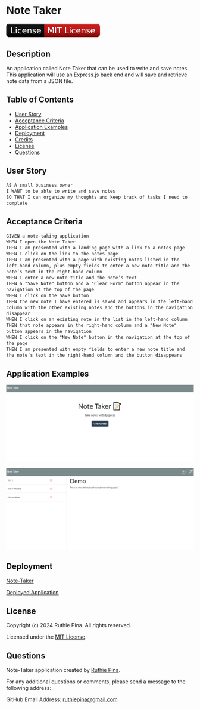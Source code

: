 # Note Taker

![License Badge](./assets/badge.svg)

## Description

An application called Note Taker that can be used to write and save notes. This application will use an Express.js back end and will save and retrieve note data from a JSON file.

## Table of Contents

-  [User Story](#user-story)
-  [Acceptance Criteria](#acceptance-criteria)
-  [Application Examples](#application-examples)
-  [Deployment](#deployment)
-  [Credits](#credits)
-  [License](#license)
-  [Questions](#questions)

## User Story

```
AS A small business owner
I WANT to be able to write and save notes
SO THAT I can organize my thoughts and keep track of tasks I need to complete
```

## Acceptance Criteria

```
GIVEN a note-taking application
WHEN I open the Note Taker
THEN I am presented with a landing page with a link to a notes page
WHEN I click on the link to the notes page
THEN I am presented with a page with existing notes listed in the left-hand column, plus empty fields to enter a new note title and the note’s text in the right-hand column
WHEN I enter a new note title and the note’s text
THEN a "Save Note" button and a "Clear Form" button appear in the navigation at the top of the page
WHEN I click on the Save button
THEN the new note I have entered is saved and appears in the left-hand column with the other existing notes and the buttons in the navigation disappear
WHEN I click on an existing note in the list in the left-hand column
THEN that note appears in the right-hand column and a "New Note" button appears in the navigation
WHEN I click on the "New Note" button in the navigation at the top of the page
THEN I am presented with empty fields to enter a new note title and the note’s text in the right-hand column and the button disappears
```

## Application Examples

![Landing Page](./assets/landing-page.PNG)

![Note Taker Page](./assets/note-taker.PNG)

## Deployment

[Note-Taker](https://github.com/ruthiepina/Note-Taker)

[Deployed Application](https://module11-note-taker-b70c7ad21935.herokuapp.com/)

## License

Copyright (c) 2024 Ruthie Pina. All rights reserved.

Licensed under the [MIT License](https://choosealicense.com/licenses/mit).

## Questions

Note-Taker application created by [Ruthie Pina](https://github.com/ruthiepina).

For any additional questions or comments, please send a message to the following address:

GitHub Email Address: <ruthiepina@gmail.com>
